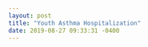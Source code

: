 ```yaml
---
layout: post
title: "Youth Asthma Hospitalization"
date: 2019-08-27 09:33:31 -0400
---
```

<svg class="youth-asthma-map" viewBox="0 0 900 700"></svg>
<script src="/assets/javascripts/youth-asthma-map.js"></script>
